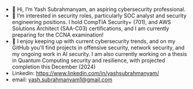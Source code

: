 - 👋 Hi, I’m Yash Subrahmanyam, an aspiring cybersecurity professional.
- 👀 I’m interested in security roles, particularly SOC analyst and security engineering positions. I hold CompTIA Security+ (701), and AWS Solutions Architect (SAA-C03) certifications, and I am currently preparing for the CCNA examination!
- 🌱 I enjoy keeping up with current cybersecurity trends, and on my GitHub you'll find projects in offensive security, network security, and my ongoing work in AI security. I am also currently working on a thesis in Quantum Computing security and resilience, with projected completion this December (2024)
- Linkedin: https://www.linkedin.com/in/yashsubrahmanyam/
- email: yash.subrahmanyam1@gmail.com

<!---
yashsubrahmanyam/yashsubrahmanyam is a ✨ special ✨ repository because its `README.md` (this file) appears on your GitHub profile.
You can click the Preview link to take a look at your changes.
--->
